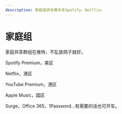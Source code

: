```yaml
---
description: 家庭组拼车薅羊毛Spotify、Netflix。
---
```


# 家庭组

家庭共享群组在推特，不乱放鸽子就好。

Spotify Premium，美区

Netflix，港区

YouTube Premium，港区

Apple Music，国区

Surge，Office 365，1Password...有需要的话也可开车。



